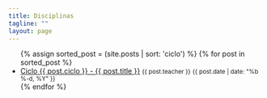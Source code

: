 ```yaml
---
title: Disciplinas
tagline: ""
layout: page
---
```

<ul>
    {% assign sorted_post = (site.posts | sort: 'ciclo') %}
    {% for post in sorted_post %}
        <li class="post">
            <a class="post-link" href="{{ post.url | prepend: site.baseurl }}">Ciclo {{ post.ciclo }} - {{ post.title }}</a> <small><span class="label label-success">{{ post.teacher }}</span></small>
            <small><time datetime="{{ post.date | date_to_xmlschema }}">{{ post.date | date: "%b %-d, %Y" }}</time></small>
        </li>
    {% endfor %}
</ul>
